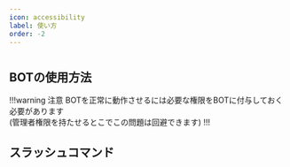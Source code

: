 ```yaml
---
icon: accessibility
label: 使い方
order: -2
---
```

#
## BOTの使用方法
!!!warning 注意
BOTを正常に動作させるには必要な権限をBOTに付与しておく必要があります
<br>
(管理者権限を持たせるとこでこの問題は回避できます)
!!!
## スラッシュコマンド

